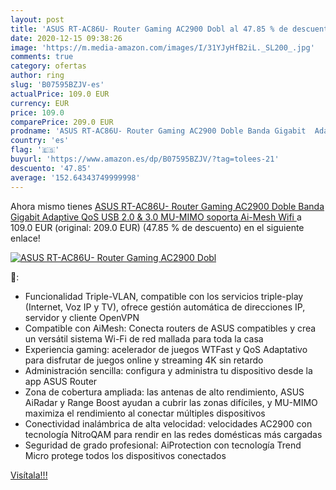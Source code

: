 ```yaml
---
layout: post
title: 'ASUS RT-AC86U- Router Gaming AC2900 Dobl al 47.85 % de descuento'
date: 2020-12-15 09:38:26
image: 'https://m.media-amazon.com/images/I/31YJyHfB2iL._SL200_.jpg'
comments: true
category: ofertas
author: ring
slug: 'B07595BZJV-es'
actualPrice: 109.0 EUR
currency: EUR
price: 109.0
comparePrice: 209.0 EUR
prodname: 'ASUS RT-AC86U- Router Gaming AC2900 Doble Banda Gigabit  Adaptive QoS  USB 2.0 & 3.0  MU-MIMO  soporta Ai-Mesh Wifi '
country: 'es'
flag: '🇪🇸'
buyurl: 'https://www.amazon.es/dp/B07595BZJV/?tag=tolees-21'
descuento: '47.85'
average: '152.64343749999998'
---
```


Ahora mismo tienes [ASUS RT-AC86U- Router Gaming AC2900 Doble Banda Gigabit  Adaptive QoS  USB 2.0 & 3.0  MU-MIMO  soporta Ai-Mesh Wifi ](https://www.amazon.es/dp/B07595BZJV/?tag=tolees-21) a 109.0 EUR (original: 209.0 EUR) (47.85 %  de descuento) en el siguiente enlace!

[![ASUS RT-AC86U- Router Gaming AC2900 Dobl](https://m.media-amazon.com/images/I/31YJyHfB2iL._SL200_.jpg)](https://www.amazon.es/dp/B07595BZJV/?tag=tolees-21)

🔎:

- Funcionalidad Triple-VLAN, compatible con los servicios triple-play (Internet, Voz IP y TV), ofrece gestión automática de direcciones IP, servidor y cliente OpenVPN
- Compatible con AiMesh: Conecta routers de ASUS compatibles y crea un versátil sistema Wi-Fi de red mallada para toda la casa
- Experiencia gaming: acelerador de juegos WTFast y QoS Adaptativo para disfrutar de juegos online y streaming 4K sin retardo
- Administración sencilla: configura y administra tu dispositivo desde la app ASUS Router
- Zona de cobertura ampliada: las antenas de alto rendimiento, ASUS AiRadar y Range Boost ayudan a cubrir las zonas difíciles, y MU-MIMO maximiza el rendimiento al conectar múltiples dispositivos
- Conectividad inalámbrica de alta velocidad: velocidades AC2900 con tecnología NitroQAM para rendir en las redes domésticas más cargadas
- Seguridad de grado profesional: AiProtection con tecnología Trend Micro protege todos los dispositivos conectados

[Visítala!!!](https://www.amazon.es/dp/B07595BZJV/?tag=tolees-21)
